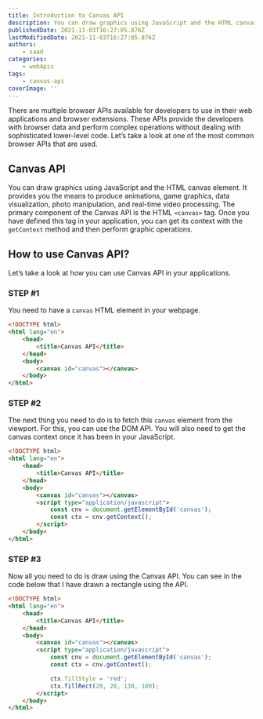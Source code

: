 ```yaml
---
title: Introduction to Canvas API
description: You can draw graphics using JavaScript and the HTML canvas element. In this piece, you will get a small introduction about Canvas API and how you can use it in a website.
publishedDate: 2021-11-03T16:27:05.876Z
lastModifiedDate: 2021-11-03T16:27:05.876Z
authors:
    - saad
categories:
    - webApis
tags:
    - canvas-api
coverImage: ''
---
```


<Lead>

There are multiple browser APIs available for developers to use in their web applications and browser extensions. These APIs provide the developers with browser data and perform complex operations without dealing with sophisticated lower-level code. Let’s take a look at one of the most common browser APIs that are used.

</Lead>

## Canvas API

You can draw graphics using JavaScript and the HTML canvas element. It provides you the means to produce animations, game graphics, data visualization, photo manipulation, and real-time video processing. The primary component of the Canvas API is the HTML `<canvas>` tag. Once you have defined this tag in your application, you can get its context with the `getContext` method and then perform graphic operations.

## How to use Canvas API?

Let’s take a look at how you can use Canvas API in your applications.

### STEP #1

You need to have a `canvas` HTML element in your webpage.

```html
<!DOCTYPE html>
<html lang="en">
	<head>
		<title>Canvas API</title>
	</head>
	<body>
		<canvas id="canvas"></canvas>
	</body>
</html>
```

### STEP #2

The next thing you need to do is to fetch this `canvas` element from the viewport. For this, you can use the DOM API. You will also need to get the canvas context once it has been in your JavaScript.

```html
<!DOCTYPE html>
<html lang="en">
	<head>
		<title>Canvas API</title>
	</head>
	<body>
		<canvas id="canvas"></canvas>
		<script type="application/javascript">
			const cnv = document.getElementById('canvas');
			const ctx = cnv.getContext();
		</script>
	</body>
</html>
```

### STEP #3

Now all you need to do is draw using the Canvas API. You can see in the code below that I have drawn a rectangle using the API.

```html
<!DOCTYPE html>
<html lang="en">
	<head>
		<title>Canvas API</title>
	</head>
	<body>
		<canvas id="canvas"></canvas>
		<script type="application/javascript">
			const cnv = document.getElementById('canvas');
			const ctx = cnv.getContext();

			ctx.fillStyle = 'red';
			ctx.fillRect(20, 20, 130, 100);
		</script>
	</body>
</html>
```
